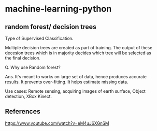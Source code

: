 # machine-learning-python

## random forest/ decision trees

Type of Supervised Classification.

Multiple decision trees are created as part of training. The output of these decesion trees which is in majority decides which tree will be selected as the final decision.

Q. Why use Random forest? 

Ans. It's meant to works on large set of data, hence produces accurate results. It prevents over-fitting. It helps estimate missing data.

Use cases: Remote sensing, acquiring images of earth surface, Object detection, XBox Kinect.

## References
https://www.youtube.com/watch?v=eM4uJ6XGnSM

